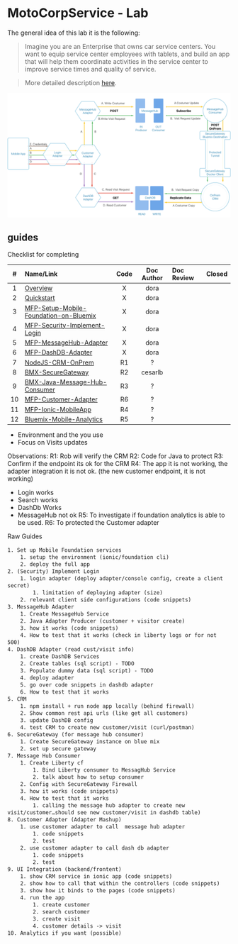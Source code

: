 # MotoCorpService - Lab

The general idea of this lab it is the following:
> Imagine you are an Enterprise that owns car service centers. You want to equip service center employees with tablets, and build an app that will help them coordinate activities in the service center to improve service times and quality of service.

> More  detailed description [here](/Lab/Contents/Sample/overview.md).

![Lab 2 - Map](/Lab/img/Lab2-Map.png)



## guides

Checklist for completing

| #  | Name/Link                                                                                                | Code | Doc Author | Doc Review | Closed |
|:--:|:---------------------------------------------------------------------------------------------------------|:----:|:----------:|:-----------|:-------|
| 1  | [Overview](/Lab/Contents/Sample/Readme.md)                               |  X   |    dora    |            |        |
| 2  | [Quickstart](/Lab/Contents/Quickstart/Readme.md)                             |  X   |    dora    |            |        |
| 3  | [MFP-Setup-Mobile-Foundation-on-Bluemix](/Lab/Contents/MFP-Setup-Mobile-Foundation-on-Bluemix/Readme.md) |  X   |    dora    |            |        |
| 4  | [MFP-Security-Implement-Login](/Lab/Contents/MFP-Security-Implement-Login/Readme.md)                     |  X   |    dora    |            |        |
| 5  | [MFP-MessageHub-Adapter](/Lab/Contents/MFP-MessageHub-Adapter/Readme.md)                                 |  X   |    dora    |            |        |
| 6  | [MFP-DashDB-Adapter](/Lab/Contents/MFP-DashDB-Adapter/Readme.md)                                         |  X   |    dora    |            |        |
| 7  | [NodeJS-CRM-OnPrem](/Lab/Contents/NodeJS-CRM-OnPrem/Readme.md)                                           |  R1  |     ?      |            |        |
| 8  | [BMX-SecureGateway](/Lab/Contents/BMX-SecureGateway/Readme.md)                                           |  R2  |  cesarlb   |            |        |
| 9  | [BMX-Java-Message-Hub-Consumer](/Lab/Contents/BMX-Java-Message-Hub-Consumer/Readme.md)                   |  R3  |     ?      |            |        |
| 10 | [MFP-Customer-Adapter](/Lab/Contents/MFP-Customer-Adapter/Readme.md)                                     |  R6  |     ?      |            |        |
| 11 | [MFP-Ionic-MobileApp](/Lab/Contents/MFP-Ionic-MobileApp/Readme.md)                                       |  R4  |     ?      |            |        |
| 12 | [Bluemix-Mobile-Analytics](/Lab/Contents/Bluemix-Mobile-Analytics/Readme.md)                             |  R5  |     ?      |            |        |


- Environment and the you use
- Focus on Visits updates

Observations:
R1: Rob will verify the CRM
R2: Code for Java to protect
R3: Confirm if the endpoint its ok for the CRM
R4: The app it is not working, the adapter integration it is not ok. (the new customer endpoint, it is not working)
  - Login works
  - Search works
  - DashDb Works
  - MessageHub not ok
R5: To investigate if foundation analytics is able to be used.
R6: To protected the Customer adapter

Raw Guides
```
1. Set up Mobile Foundation services
    1. setup the environment (ionic/foundation cli)
    2. deploy the full app
2. (Security) Implement Login
    1. login adapter (deploy adapter/console config, create a client secret)
        1. limitation of deploying adapter (size)
    2. relevant client side configurations (code snippets)
3. MessageHub Adapter
    1. Create MessageHub Service
    2. Java Adapter Producer (customer + visitor create)
    3. how it works (code snippets)
    4. How to test that it works (check in liberty logs or for not 500)
4. DashDB Adapter (read cust/visit info)
    1. create DashDB Services
    2. Create tables (sql script) - TODO
    3. Populate dummy data (sql script) - TODO
    4. deploy adapter
    5. go over code snippets in dashdb adapter
    6. How to test that it works
5. CRM
    1. npm install + run node app locally (behind firewall)
    2. Show common rest api urls (like get all customers)
    3. update DashDB config
    4. test CRM to create new customer/visit (curl/postman)
6. SecureGateway (for message hub consumer)
    1. Create SecureGateway instance on blue mix
    2. set up secure gateway
7. Message Hub Consumer
    1. Create Liberty cf
        1. Bind Liberty consumer to MessagHub Service
        2. talk about how to setup consumer
    2. Config with SecureGateway Firewall
    3. how it works (code snippets)
    4. How to test that it works
        1. calling the message hub adapter to create new visit/customer…should see new customer/visit in dashdb table)
8. Customer Adapter (Adapter Mashup)
    1. use customer adapter to call  message hub adapter
        1. code snippets
        2. test
    2. use customer adapter to call dash db adapter
        1. code snippets
        2. test
9. UI Integration (backend/frontent)
    1. show CRM service in ionic app (code snippets)
    2. show how to call that within the controllers (code snippets)
    3. show how it binds to the pages (code snippets)
    4. run the app
        1. create customer
        2. search customer
        3. create visit
        4. customer details -> visit
10. Analytics if you want (possible)

```
